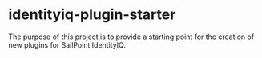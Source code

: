 # identityiq-plugin-starter

The purpose of this project is to provide a starting point for the creation of new plugins for SailPoint IdentityIQ.

